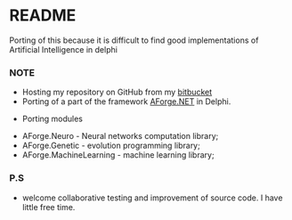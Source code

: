 # README #

  Porting of this because it is difficult to find good implementations of Artificial Intelligence in delphi

### NOTE ###
* Hosting my repository on GitHub from my [bitbucket](https://bitbucket.org/Pigreco6/daforge_ia)
* Porting of a part of the framework [AForge.NET](http://www.aforgenet.com) in Delphi.
+ Porting modules
* AForge.Neuro - Neural networks computation library;
* AForge.Genetic - evolution programming library;
* AForge.MachineLearning -  machine learning library;


### P.S ###

* welcome collaborative testing and improvement of source code.
  I have little free time.